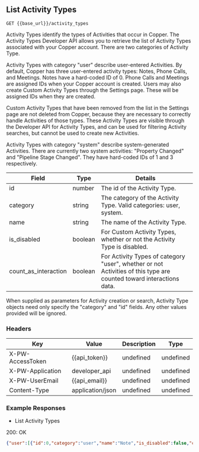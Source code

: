 ## List Activity Types

```GET {{base_url}}/activity_types```

Activity Types identify the types of Activities that occur in Copper. The Activity Types Developer API allows you to retrieve the list of Activity Types associated with your Copper account. There are two categories of Activity Type.


Activity Types with category "user" describe user-entered Activities. By default, Copper has three user-entered activity types: Notes, Phone Calls, and Meetings. Notes have a hard-coded ID of 0. Phone Calls and Meetings are assigned IDs when your Copper account is created. Users may also create Custom Activity Types through the Settings page. These will be assigned IDs when they are created.


Custom Activity Types that have been removed from the list in the Settings page are not deleted from Copper, because they are necessary to correctly handle Activities of those types. These Activity Types are visible through the Developer API for Activity Types, and can be used for filtering Activity searches, but cannot be used to create new Activities.


Activity Types with category "system" describe system-generated Activities. There are currently two system activities: "Property Changed" and "Pipeline Stage Changed". They have hard-coded IDs of 1 and 3 respectively.

|        Field         |  Type   |                                                       Details                                                       |
| -------------------- | ------- | ------------------------------------------------------------------------------------------------------------------- |
| id                   | number  | The id of the Activity Type.                                                                                        |
| category             | string  | The category of the Activity Type. Valid categories: user, system.                                                  |
| name                 | string  | The name of the Activity Type.                                                                                      |
| is_disabled          | boolean | For Custom Activity Types, whether or not the Activity Type is disabled.                                            |
| count_as_interaction | boolean | For Activity Types of category "user", whether or not Activities of this type are counted toward interactions data. |

When supplied as parameters for Activity creation or search, Activity Type objects need only specify the "category" and "id" fields. Any other values provided will be ignored.

### Headers

Key | Value | Description | Type
--- | --- | --- | ---
X-PW-AccessToken | {{api_token}} | undefined | undefined
X-PW-Application | developer_api | undefined | undefined
X-PW-UserEmail | {{api_email}} | undefined | undefined
Content-Type | application/json | undefined | undefined
### Example Responses

- List Activity Types

200: OK
```json
{"user":[{"id":0,"category":"user","name":"Note","is_disabled":false,"count_as_interaction":false},{"id":190711,"category":"user","name":"Phone Call","is_disabled":false,"count_as_interaction":true},{"id":190712,"category":"user","name":"Meeting","is_disabled":false,"count_as_interaction":true},{"id":191400,"category":"user","name":"Demo call","is_disabled":false,"count_as_interaction":true},{"id":194674,"category":"user","name":"Call - no connect","is_disabled":false,"count_as_interaction":true}],"system":[{"id":1,"category":"system","name":"Property Changed","is_disabled":false,"count_as_interaction":false},{"id":3,"category":"system","name":"Pipeline Stage Changed","is_disabled":false,"count_as_interaction":false}]}
```